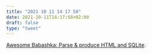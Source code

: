 ```yaml
---
title: "2021 10 11 14 17 58"
date: 2021-10-11T14:17:58+02:00
draft: false
type: "tweet"
---
```

[Awesome Babashka: Parse & produce HTML and SQLite](https://blog.jakubholy.net/2021/awesome-babashka-dash/
).
